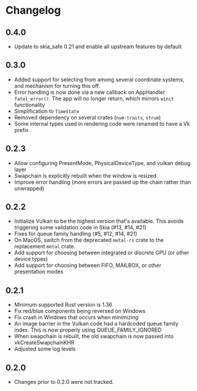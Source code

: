 # Changelog

## 0.4.0
 * Update to skia_safe 0.21 and enable all upstream features by default

## 0.3.0
 * Added support for selecting from among several coordinate systems, and mechanism for turning this off.
 * Error handling is now done via a new callback on AppHandler `fatal_error()`. The app will no longer return, which
   mirrors `winit` functionality
 * Simplification to `TimeState`
 * Removed dependency on several crates (`num-traits`, `strum`)
 * Some internal types used in rendering code were renamed to have a Vk prefix

## 0.2.3
 * Allow configuring PresentMode, PhysicalDeviceType, and vulkan debug layer
 * Swapchain is explicitly rebuilt when the window is resized
 * Improve error handling (more errors are passed up the chain rather than unwrapped)

## 0.2.2
 * Initialize Vulkan to be the highest version that's available. This avoids triggering some validation code in Skia
   (#13, #14, #21)
 * Fixes for queue family handling (#5, #12, #14, #21)
 * On MacOS, switch from the deprecated `metal-rs` crate to the replacement `metal` crate.
 * Add support for choosing between integrated or discrete GPU (or other device types)
 * Add support for choosing between FIFO, MAILBOX, or other presentation modes

## 0.2.1
 * Minimum supported Rust version is 1.36
 * Fix red/blue components being reversed on Windows
 * Fix crash in Windows that occurs when minimizing
 * An image barrier in the Vulkan code had a hardcoded queue family index. This is now properly
   using QUEUE_FAMILY_IGNORED
 * When swapchain is rebuilt, the old swapchain is now passed into vkCreateSwapchainKHR
 * Adjusted some log levels

## 0.2.0
 * Changes prior to 0.2.0 were not tracked.